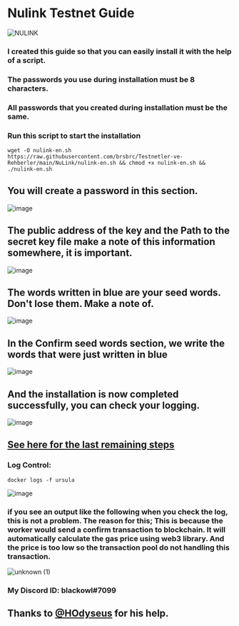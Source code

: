 # Nulink Testnet Guide

![NULINK](https://user-images.githubusercontent.com/107190154/190568136-14f5a7d8-5b15-46fb-8132-4d38a0779171.gif)

### I created this guide so that you can easily install it with the help of a script.

### The passwords you use during installation must be 8 characters. 

### All passwords that you created during installation must be the same.

### Run this script to start the installation

```
wget -O nulink-en.sh https://raw.githubusercontent.com/brsbrc/Testnetler-ve-Rehberler/main/NuLink/nulink-en.sh && chmod +x nulink-en.sh && ./nulink-en.sh
```

## You will create a password in this section.

![image](https://user-images.githubusercontent.com/107190154/190849869-e11d4ed6-f558-4902-8d93-1eb5cad3b7ed.png)

## The public address of the key and the Path to the secret key file make a note of this information somewhere, it is important.

![image](https://user-images.githubusercontent.com/107190154/190849872-4a58ec31-866e-4bbe-8833-2490aaf80773.png)

## The words written in blue are your seed words. Don't lose them. Make a note of.

![image](https://user-images.githubusercontent.com/107190154/190849993-a2a18f42-bba5-497b-8f47-4b1ad8c3e7ef.png)

## In the Confirm seed words section, we write the words that were just written in blue

![image](https://user-images.githubusercontent.com/107190154/190851095-8f445beb-c140-4ba9-b8f7-fc536f2a04f1.png)

## And the installation is now completed successfully, you can check your logging.

![image](https://user-images.githubusercontent.com/107190154/191267098-05518491-7ab1-4741-bfef-30e3fc6ed099.png)

## [See here for the last remaining steps](https://docs.nulink.org/products/staking_dapp)

### Log Control:
```
docker logs -f ursula
```

![image](https://user-images.githubusercontent.com/107190154/191267126-17a0d6ae-51dc-4514-913c-310a1086d73d.png)

### if you see an output like the following when you check the log, this is not a problem. The reason for this; This is because the worker would send a confirm transaction to blockchain. It will automatically calculate the gas price using web3 library. And the price is too low so the transaction pool do not handling this transaction.

![unknown (1)](https://user-images.githubusercontent.com/107190154/190915109-11fb0c4a-9652-48be-8110-1731dd67752b.png)

### My Discord ID: blackowl#7099

## Thanks to [@HOdyseus](https://twitter.com/HOdyseus?t=oQJbCGmYzRVhDDfUhH1F3g&s=09) for his help.
